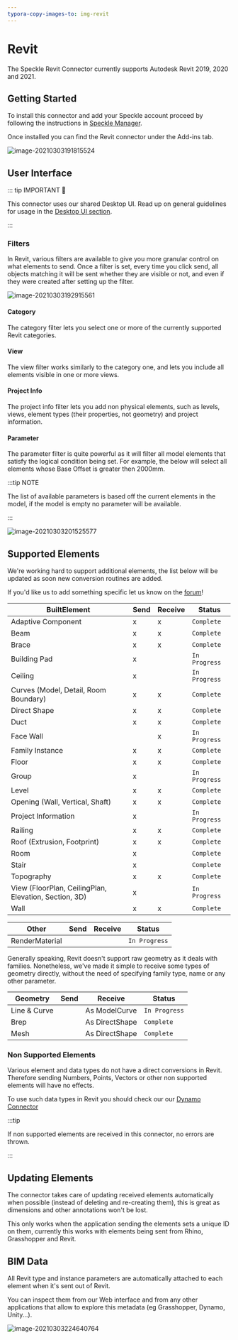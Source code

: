 ```yaml
---
typora-copy-images-to: img-revit
---
```


# Revit

The Speckle Revit Connector currently supports Autodesk Revit 2019, 2020 and 2021.

## Getting Started

To install this connector and add your Speckle account proceed by following the instructions in [Speckle Manager](/user/manager).

Once installed you can find the Revit connector under the Add-ins tab.

![image-20210303191815524](./img-revit/image-20210303191815524.png)

## User Interface

::: tip IMPORTANT 🙌

This connector uses our shared Desktop UI. Read up on general guidelines for usage in the [Desktop UI section](/user/ui).

:::

### Filters

In Revit, various filters are available to give you more granular control on what elements to send. Once a filter is set, every time you click send, all objects matching it will be sent whether they are visible or not, and even if they were created after setting up the filter.

![image-20210303192915561](./img-revit/image-20210303192915561.png)

#### Category

The category filter lets you select one or more of the currently supported Revit categories.

#### View

The view filter works similarly to the category one, and lets you include all elements visible in one or more views.

#### Project Info

The project info filter lets you add non physical elements, such as levels, views, element types (their properties, not geometry) and project information.

#### Parameter

The parameter filter is quite powerful as it will filter all model elements that satisfy the logical condition being set. For example, the below will select all elements whose Base Offset is greater then 2000mm.

:::tip NOTE

The list of available parameters is based off the current elements in the model, if the model is empty no parameter will be available.

:::

![image-20210303201525577](./img-revit/image-20210303201525577.png)

## Supported Elements

We're working hard to support additional elements, the list below will be updated as soon new conversion routines are added.

If you'd like us to add something specific let us know on the [forum](https://speckle.community/t/speckle-unity-2-0-feedback-wanted/1108)!

| BuiltElement                                          | Send    | Receive | Status        |
| ----------------------------------------------------- | ------- | ------- | ------------- |
| Adaptive Component                                    | x       | x       | `Complete`    |
| Beam                                                  | x       | x       | `Complete`    |
| Brace                                                 | x       | x       | `Complete`    |
| Building Pad                                          | x       |         | `In Progress` |
| Ceiling                                               | x       |         | `In Progress` |
| Curves (Model, Detail, Room Boundary)                 | x       | x       | `Complete`    |
| Direct Shape                                          | x       | x       | `Complete`    |
| Duct                                                  | x       | x       | `Complete`    |
| Face Wall                                             |         | x       | `In Progress` |
| Family Instance                                       | x       | x       | `Complete`    |
| Floor                                                 | x       | x       | `Complete`    |
| Group                                                 | x       |         | `In Progress` |
| Level                                                 | x       | x       | `Complete`    |
| Opening (Wall, Vertical, Shaft)                       | x       | x       | `Complete`    |
| Project Information                                   | x       |         | `In Progress` |
| Railing                                               | x       | x       | `Complete`    |
| Roof (Extrusion, Footprint)                           | x       | x       | `Complete`    |
| Room                                                  | x       |         | `Complete`    |
| Stair                                                 | x       |         | `Complete`    |
| Topography                                            | x       | x       | `Complete`    |
| View (FloorPlan, CeilingPlan, Elevation, Section, 3D) | x       |         | `In Progress` |
| Wall                                                  | x       | x       | `Complete`    |

| Other                                                 | Send    | Receive | Status        |
| ----------------------------------------------------- | ------- | ------- | ------------- |
| RenderMaterial                                        |         |         | `In Progress` |

Generally speaking, Revit doesn't support raw geometry as it deals with families. Nonetheless, we've made it simple to receive some types of geometry directly, without the need of specifying family type, name or any other parameter.

| Geometry                                              | Send    | Receive        | Status        |
| ----------------------------------------------------- | ------- | -------------- | ------------- |
| Line & Curve                                          |         | As ModelCurve  | `In Progress` |
| Brep                                                  |         | As DirectShape | `Complete`    |
| Mesh                                                  |         | As DirectShape | `Complete`    |

### Non Supported Elements

Various element and data types do not have a direct conversions in Revit. Therefore sending Numbers, Points, Vectors or other non supported elements will have no effects.

To use such data types in Revit you should check our our [Dynamo Connector](/user/dynamo)

:::tip

If non supported elements are received in this connector, no errors are thrown.

:::

## Updating Elements

The connector takes care of updating received elements automatically when possible (instead of deleting and re-creating them), this is great as dimensions and other annotations won't be lost.

This only works when the application sending the elements sets a unique ID on them, currently this works with elements being sent from Rhino, Grasshopper and Revit.

## BIM Data

All Revit type and instance parameters are automatically attached to each element when it's sent out of Revit.

You can inspect them from our Web interface and from any other applications that allow to explore this metadata (eg Grasshopper, Dynamo, Unity...).

![image-20210303224640764](./img-revit/image-20210303224640764.png)
